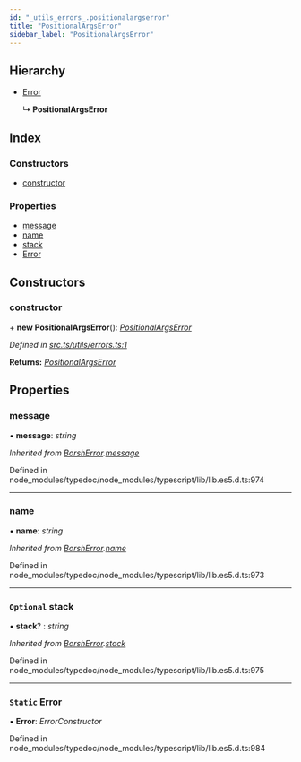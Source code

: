 ```yaml
---
id: "_utils_errors_.positionalargserror"
title: "PositionalArgsError"
sidebar_label: "PositionalArgsError"
---
```


## Hierarchy

* [Error](_utils_serialize_.borsherror.md#static-error)

  ↳ **PositionalArgsError**

## Index

### Constructors

* [constructor](_utils_errors_.positionalargserror.md#constructor)

### Properties

* [message](_utils_errors_.positionalargserror.md#message)
* [name](_utils_errors_.positionalargserror.md#name)
* [stack](_utils_errors_.positionalargserror.md#optional-stack)
* [Error](_utils_errors_.positionalargserror.md#static-error)

## Constructors

###  constructor

\+ **new PositionalArgsError**(): *[PositionalArgsError](_utils_errors_.positionalargserror.md)*

*Defined in [src.ts/utils/errors.ts:1](https://github.com/nearprotocol/nearlib/blob/de49029/src.ts/utils/errors.ts#L1)*

**Returns:** *[PositionalArgsError](_utils_errors_.positionalargserror.md)*

## Properties

###  message

• **message**: *string*

*Inherited from [BorshError](_utils_serialize_.borsherror.md).[message](_utils_serialize_.borsherror.md#message)*

Defined in node_modules/typedoc/node_modules/typescript/lib/lib.es5.d.ts:974

___

###  name

• **name**: *string*

*Inherited from [BorshError](_utils_serialize_.borsherror.md).[name](_utils_serialize_.borsherror.md#name)*

Defined in node_modules/typedoc/node_modules/typescript/lib/lib.es5.d.ts:973

___

### `Optional` stack

• **stack**? : *string*

*Inherited from [BorshError](_utils_serialize_.borsherror.md).[stack](_utils_serialize_.borsherror.md#optional-stack)*

Defined in node_modules/typedoc/node_modules/typescript/lib/lib.es5.d.ts:975

___

### `Static` Error

▪ **Error**: *ErrorConstructor*

Defined in node_modules/typedoc/node_modules/typescript/lib/lib.es5.d.ts:984

